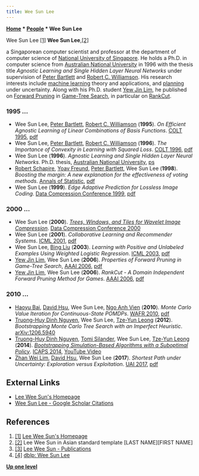 ```yaml
---
title: Wee Sun Lee
---
```

**[Home](Home "Home") \* [People](People "People") \* Wee Sun Lee**



 [](http://www.comp.nus.edu.sg/%7Eleews/) Wee Sun Lee <a id="cite-note-1" href="#cite-ref-1">[1]</a> 
**Wee Sun Lee**,<a id="cite-note-2" href="#cite-ref-2">[2]</a>  

a Singaporean computer scientist and professor at the department of computer science of [National University of Singapore](https://en.wikipedia.org/wiki/National_University_of_Singapore). 
He holds a Ph.D. in computer science from [Australian National University](Australian_National_University "Australian National University") in 1996 with the thesis title *Agnostic Learning and Single Hidden Layer Neural Networks* under supervision of [Peter Bartlett](Mathematician#PBartlett "Mathematician") and [Robert C. Williamson](Mathematician#RCWilliamson "Mathematician").
His research interests include [machine learning](Learning "Learning") theory and applications, and [planning](Planning "Planning") under uncertainty. Along with his Ph.D. student [Yew Jin Lim](Yew_Jin_Lim "Yew Jin Lim"), he published on [Forward Pruning](Pruning "Pruning") in [Game-Tree Search](Search "Search"), in particular on [RankCut](RankCut "RankCut").



### 1995 ...


* Wee Sun Lee, [Peter Bartlett](Mathematician#PBartlett "Mathematician"), [Robert C. Williamson](Mathematician#RCWilliamson "Mathematician") (**1995**). *On Efficient Agnostic Learning of Linear Combinations of Basis Functions*. [COLT 1995](https://dblp.uni-trier.de/db/conf/colt/colt1995.html), [pdf](http://users.cecs.anu.edu.au/~williams/papers/P68.pdf)
* Wee Sun Lee, [Peter Bartlett](Mathematician#PBartlett "Mathematician"), [Robert C. Williamson](#mathematicianrcwilliamson) (**1996**). *The Importance of Convexity in Learning with Squared Loss*. [COLT 1996](https://dblp.uni-trier.de/db/conf/colt/colt1996.html), [pdf](http://users.cecs.anu.edu.au/~williams/papers/P77.pdf)
* Wee Sun Lee (**1996**). *Agnostic Learning and Single Hidden Layer Neural Networks*. Ph.D. thesis, [Australian National University](Australian_National_University "Australian National University"), [ps](http://www.comp.nus.edu.sg/~leews/publications/thesis.ps)
* [Robert Schapire](Robert_Schapire "Robert Schapire"), [Yoav Freund](Yoav_Freund "Yoav Freund"), [Peter Bartlett](Mathematician#PBartlett "Mathematician"), Wee Sun Lee (**1998**). *Boosting the margin: A new explanation for the effectiveness of voting methods*. [Annals of Statistic](https://en.wikipedia.org/wiki/Annals_of_Statistics), [pdf](https://www.cc.gatech.edu/~isbell/tutorials/boostingmargins.pdf)
* Wee Sun Lee (**1999**). *Edge Adaptive Prediction for Lossless Image Coding*. [Data Compression Conference 1999](https://dblp.uni-trier.de/db/conf/dcc/dcc99.html), [pdf](https://www.comp.nus.edu.sg/~leews/publications/dcc99.pdf)


### 2000 ...


* Wee Sun Lee (**2000**). *[Trees, Windows, and Tiles for Wavelet Image Compression](https://ieeexplore.ieee.org/document/838168)*. [Data Compression Conference 2000](https://dblp.uni-trier.de/db/conf/dcc/dcc2000.html)
* Wee Sun Lee (**2001**). *Collaborative Learning and Recommender Systems*. [ICML 2001](https://dblp.uni-trier.de/db/conf/icml/icml2001.html), [pdf](https://www.comp.nus.edu.sg/~leews/publications/icml01.pdf)
* Wee Sun Lee, [Bing Liu](https://dblp.uni-trier.de/pers/hd/l/Liu_0001:Bing) (**2003**). *Learning with Positive and Unlabeled Examples Using Weighted Logistic Regression*. [ICML 2003](https://dblp.uni-trier.de/db/conf/icml/icml2003.html), [pdf](https://www.aaai.org/Papers/ICML/2003/ICML03-060.pdf)
* [Yew Jin Lim](Yew_Jin_Lim "Yew Jin Lim"), Wee Sun Lee (**2006**). *Properties of Forward Pruning in Game-Tree Search*, [AAAI 2006](Conferences#AAAI-2006 "Conferences"), [pdf](http://www.yewjin.com/storage/papers/riskmanagement.pdf)
* [Yew Jin Lim](Yew_Jin_Lim "Yew Jin Lim"), Wee Sun Lee (**2006**). *RankCut - A Domain Independent Forward Pruning Method for Games*. [AAAI 2006](Conferences#AAAI-2006 "Conferences"), [pdf](http://www.yewjin.com/storage/papers/rankcut.pdf)


### 2010 ...


* [Haoyu Bai](https://dblp.uni-trier.de/pers/hd/b/Bai:Haoyu), [David Hsu](https://dblp.uni-trier.de/pers/hd/h/Hsu:David), Wee Sun Lee, [Ngo Anh Vien](https://dblp.uni-trier.de/pers/hd/v/Vien:Ngo_Anh) (**2010**). *Monte Carlo Value Iteration for Continuous-State POMDPs*. [WAFR 2010](https://dblp.uni-trier.de/db/conf/wafr/wafr2010.html), [pdf](http://bigbird.comp.nus.edu.sg/pmwiki/farm/wafr/uploads/Main/wafr2010_submission_53.pdf)
* [Truong-Huy Dinh Nguyen](Truong-Huy_Dinh_Nguyen "Truong-Huy Dinh Nguyen"), Wee Sun Lee, [Tze-Yun Leong](index.php?title=Tze-Yun_Leong&action=edit&redlink=1 "Tze-Yun Leong (page does not exist)") (**2012**). *Bootstrapping Monte Carlo Tree Search with an Imperfect Heuristic*. [arXiv:1206.5940](https://arxiv.org/abs/1206.5940)
* [Truong-Huy Dinh Nguyen](Truong-Huy_Dinh_Nguyen "Truong-Huy Dinh Nguyen"), [Tomi Silander](index.php?title=Tomi_Silander&action=edit&redlink=1 "Tomi Silander (page does not exist)"), Wee Sun Lee, [Tze-Yun Leong](index.php?title=Tze-Yun_Leong&action=edit&redlink=1 "Tze-Yun Leong (page does not exist)") (**2014**). *[Bootstrapping Simulation-Based Algorithms with a Suboptimal Policy](https://www.aaai.org/ocs/index.php/ICAPS/ICAPS14/paper/view/7934)*. [ICAPS 2014](https://dblp.uni-trier.de/db/conf/aips/icaps2014.html), [YouTube Video](https://youtu.be/ccwcZZj5vKM)
* [Zhan Wei Lim](https://dblp.uni-trier.de/pers/hd/l/Lim:Zhan_Wei), [David Hsu](https://dblp.uni-trier.de/pers/hd/h/Hsu:David), Wee Sun Lee (**2017**). *Shortest Path under Uncertainty: Exploration versus Exploitation*. [UAI 2017](https://dblp.uni-trier.de/db/conf/uai/uai2017.html), [pdf](http://auai.org/uai2017/proceedings/papers/26.pdf)


## External Links


* [Lee Wee Sun's Homepage](http://www.comp.nus.edu.sg/%7Eleews/)
* [Wee Sun Lee - Google Scholar Citations](https://scholar.google.com/citations?user=8PCrLgwAAAAJ)


## References


1. <a id="cite-ref-1" href="#cite-note-1">[1]</a> [Lee Wee Sun's Homepage](http://www.comp.nus.edu.sg/%7Eleews/)
2. <a id="cite-ref-2" href="#cite-note-2">[2]</a> Lee Wee Sun in Asian standard template [LAST NAME][FIRST NAME]
3. <a id="cite-ref-3" href="#cite-note-3">[3]</a> [Lee Wee Sun - Publications](http://www.comp.nus.edu.sg/%7Eleews/publications/publications.html)
4. <a id="cite-ref-4" href="#cite-note-4">[4]</a> [dblp: Wee Sun Lee](https://dblp.uni-trier.de/pers/hd/l/Lee:Wee_Sun.html)

**[Up one level](People "People")**







 
